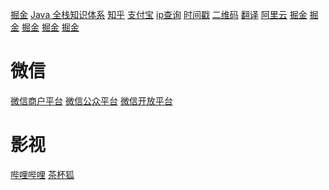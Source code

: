 <a href="https://juejin.cn" target="掘金" title ="掘金">掘金</a>
<a href="https://www.pdai.tech/md/resource/tools.html" target="Java 全栈知识体系" title ="Java 全栈知识体系">Java 全栈知识体系</a>
<a href="https://www.zhihu.com" target="知乎" title ="知乎">知乎</a>
<a href="https://open.alipay.com/" target="_blank" title ="支付宝">支付宝</a>
<a href="https://ip.cn/" target="ip查询" title ="ip查询">ip查询</a>
<a href="https://tool.lu/timestamp" target="时间戳" title ="时间戳">时间戳</a>
<a href="https://www.liantu.com/" target="二维码" title ="二维码">二维码</a>
<a href="http://nmt.youdao.com/" target="翻译" title ="翻译">翻译</a>
<a href="https://www.aliyun.com/" target="阿里云" title ="阿里云">阿里云</a>
<a href="" target="_blank" title ="掘金">掘金</a>
<a href="" target="_blank" title ="掘金">掘金</a>
<a href="" target="_blank" title ="掘金">掘金</a>
<a href="" target="_blank" title ="掘金">掘金</a>
<a href="" target="_blank" title ="掘金">掘金</a>
<h1>微信</h1>
<a href="https://pay.weixin.qq.com/index.php/core/home/login" target="微信商户平台" title ="微信商户平台">微信商户平台</a>
<a href="https://mp.weixin.qq.com/cgi-bin/home?t=home/index&lang=zh_CN&token=467946659" target="微信公众平台" title ="微信公众平台">微信公众平台</a>
<a href="https://open.weixin.qq.com/cgi-bin/frame?t=home/web_tmpl&lang=zh_CN" target="微信开放平台" title ="微信开放平台">微信开放平台</a>
<h1>影视</h1>
<a href="https://www.bilibili.com" target="哔哩哔哩" title ="哔哩哔哩">哔哩哔哩</a>
<a href="https://cupfox.app" target="茶杯狐" title ="茶杯狐">茶杯狐</a>
